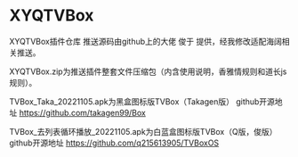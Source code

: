 # XYQTVBox

XYQTVBox插件仓库
推送源码由github上的大佬 俊于 提供，经我修改适配海阔相关推送。

XYQTVBox.zip为推送插件整套文件压缩包（内含使用说明，香雅情规则和道长js规则）。

TVBox_Taka_20221105.apk为黑盒图标版TVBox（Takagen版）
github开源地址 https://github.com/takagen99/Box

TVBox_去列表循环播放_20221105.apk为白蓝盒图标版TVBox（Q版，俊版）
github开源地址 https://github.com/q215613905/TVBoxOS

